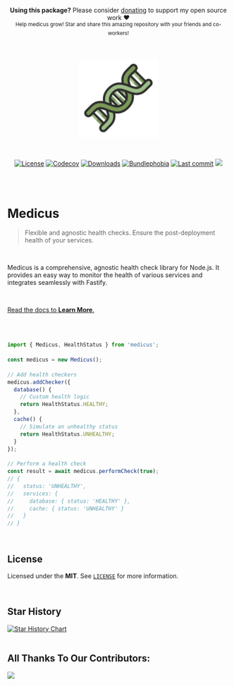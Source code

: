 <p align="center">
   <b>Using this package?</b> Please consider <a href="https://github.com/sponsors/arthurfiorette" target="_blank">donating</a> to support my open source work ❤️
  <br />
  <sup>
   Help medicus grow! Star and share this amazing repository with your friends and co-workers!
  </sup>
</p>

<br />

<p align="center" title="Medicus's logo">
  <a href="https://medicus.js.org" target="_blank" rel="noopener noreferrer">
    <img src="docs/public/medicus.svg" width="180" alt="Medicus logo" />
  </a>
</p>

<br />

<p align="center">
  <a title="MIT license" target="_blank" href="https://github.com/arthurfiorette/medicus/blob/main/LICENSE"><img alt="License" src="https://img.shields.io/github/license/arthurfiorette/medicus?color=bfb434"></a>
  <a title="Codecov" target="_blank" href="https://app.codecov.io/gh/arthurfiorette/medicus"><img alt="Codecov" src="https://img.shields.io/codecov/c/github/arthurfiorette/medicus?token=ML0KGCU0VM&color=d2a72d"></a>
  <a title="NPM Package" target="_blank" href="https://www.npmjs.com/package/medicus"><img alt="Downloads" src="https://img.shields.io/npm/dw/medicus?style=flat&color=de8f2e"></a>
  <a title="Bundle size" target="_blank" href="https://bundlephobia.com/package/medicus"><img alt="Bundlephobia" src="https://img.shields.io/bundlephobia/minzip/medicus/latest?style=flat&color=e87430"></a>
  <a title="Last Commit" target="_blank" href="https://github.com/arthurfiorette/medicus/commits/main"><img alt="Last commit" src="https://img.shields.io/github/last-commit/arthurfiorette/medicus?color=f15633"></a>
  <a title="Blazingly fast" target="_blank" href="https://twitter.com/acdlite/status/974390255393505280"><img src="https://img.shields.io/badge/blazingly-fast-fa3737"/></a>
  
</p>

<br />
<br />

# Medicus

> Flexible and agnostic health checks. Ensure the post-deployment health of your services.

<br />

Medicus is a comprehensive, agnostic health check library for Node.js. It provides an easy way to monitor the health of various services and integrates seamlessly with Fastify.

<br />

[Read the docs to **Learn More**.](https://arthur.run/medicus)

<br />
<br />

```ts
import { Medicus, HealthStatus } from 'medicus';

const medicus = new Medicus();

// Add health checkers
medicus.addChecker({
  database() {
    // Custom health logic
    return HealthStatus.HEALTHY;
  },
  cache() {
    // Simulate an unhealthy status
    return HealthStatus.UNHEALTHY;
  }
});

// Perform a health check
const result = await medicus.performCheck(true);
// {
//   status: 'UNHEALTHY',
//   services: {
//     database: { status: 'HEALTHY' },
//     cache: { status: 'UNHEALTHY' }
//   }
// }
```

<br />

## License

Licensed under the **MIT**. See [`LICENSE`](LICENSE) for more information.

<br />

## Star History

<a href="https://star-history.com/#arthurfiorette/medicus&Date">
  <picture>
    <source media="(prefers-color-scheme: dark)" srcset="https://api.star-history.com/svg?repos=arthurfiorette/medicus&type=Date&theme=dark" />
    <source media="(prefers-color-scheme: light)" srcset="https://api.star-history.com/svg?repos=arthurfiorette/medicus&type=Date" />
    <img alt="Star History Chart" src="https://api.star-history.com/svg?repos=arthurfiorette/medicus&type=Date" />
  </picture>
</a>

<br />
<br />

## All Thanks To Our Contributors:

<a href="https://github.com/arthurfiorette/medicus/graphs/contributors">
  <img src="https://contrib.rocks/image?repo=arthurfiorette/medicus" />
</a>

<br />
